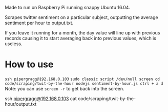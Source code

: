 Made to run on Raspberry Pi running snappy Ubuntu 16.04.

Scrapes twitter sentiment on a particular subject, outputting the average sentiment per hour to output.txt. 

If you leave it running for a month, the day value will line up with previous records causing it to start averaging back into previous values, which is useless. 


# How to use 
``
ssh pipergragg@192.168.0.103
``
``
sudo classic
script /dev/null
screen
cd code/scraping/twit-by-the-hour
nodejs sentiment-by-hour.js
ctrl + a
d 
``
Note: you can use `` screen -r `` to get back into the screen.


ssh pipergragg@192.168.0.103 cat code/scraping/twit-by-the-hour/output.txt
